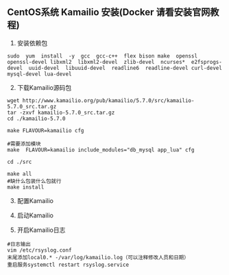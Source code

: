## CentOS系统 Kamailio 安装(Docker 请看安装官网教程)
1. 安装依赖包
```shell
sudo  yum  install  -y  gcc  gcc-c++  flex bison make  openssl  openssl-devel libxml2  libxml2-devel  zlib-devel  ncurses*  e2fsprogs-devel  uuid-devel  libuuid-devel  readline6  readline-devel curl-devel mysql-devel lua-devel
```
2. 下载Kamailio源码包
```shell
wget http://www.kamailio.org/pub/kamailio/5.7.0/src/kamailio-5.7.0_src.tar.gz
tar -zxvf kamailio-5.7.0_src.tar.gz
cd ./kamailio-5.7.0

make FLAVOUR=kamailio cfg

#需要添加模块
make  FLAVOUR=kamailio include_modules="db_mysql app_lua" cfg

cd ./src

make all
#缺什么包装什么包就行
make install
```

3. 配置Kamailio

4. 启动Kamailio
5. 开启Kamailio日志
````
#日志输出
vim /etc/rsyslog.conf
末尾添加local0.* -/var/log/kamailio.log（可以注释修改人员和日期）
重启服务systemctl restart rsyslog.service
````